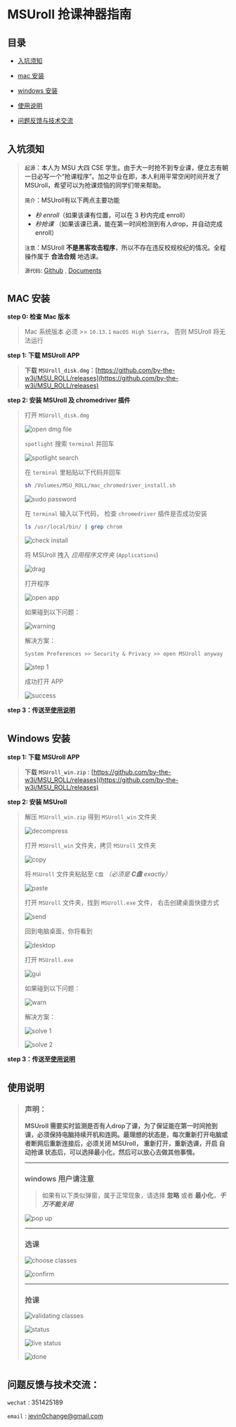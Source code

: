 # **MSUroll** 抢课神器指南

## 目录
- [入坑须知](#desc)

- [mac 安装](#mac-setup)

- [windows 安装](#win-setup)

- [使用说明](#intro)

- [问题反馈与技术交流](#feedback)

# <a name="desc"/>
## 入坑须知
> `起源`：本人为 MSU 大四 CSE 学生。由于大一时抢不到专业课，便立志有朝一日必写一个“抢课程序”。加之毕业在即，本人利用平常空闲时间开发了MSUroll，希望可以为抢课烦恼的同学们带来帮助。
>
> `简介`：MSUroll有以下两点主要功能
> - *秒 enroll*（如果该课有位置，可以在 3 秒内完成 enroll）
> - *秒抢课* （如果该课已满，能在第一时间检测到有人drop，并自动完成 enroll）
>
> `注意`：MSUroll **不是黑客攻击程序**，所以不存在违反校规校纪的情况。全程操作属于 **合法合规** 地选课。
>
> `源代码`: [Github](https://github.com/by-the-w3i/MSU_ROLL) , [Documents](https://by-the-w3i.github.io/MSU_ROLL/)

# <a name="mac-setup"/>
## MAC 安装
**step 0: 检查 Mac 版本**
> Mac 系统版本 必须 >= `10.13.1` `macOS High Sierra`， 否则 MSUroll 将无法运行

**step 1: 下载 MSUroll APP**
> 下载 `MSUroll_disk.dmg`：[https://github.com/by-the-w3i/MSU_ROLL/releases](https://github.com/by-the-w3i/MSU_ROLL/releases)


**step 2: 安装 MSUroll 及 chromedriver 插件**
> 打开 `MSUroll_disk.dmg`
>
> ![open dmg file](./mac_download/screenshots/open_dmg.png)
>
> `spotlight` 搜索 `terminal` 并回车
>
> ![spotlight search](./mac_download/screenshots/spotlight.png)
>
> 在 `terminal` 里粘贴以下代码并回车
>
> ```bash
> sh /Volumes/MSU_ROLL/mac_chromedriver_install.sh
> ```
> ![sudo password](./mac_download/screenshots/pass.png)
>
> 在 `terminal` 输入以下代码， 检查 `chromedriver`  插件是否成功安装
>
> ```bash
> ls /usr/local/bin/ | grep chrom
> ```
> ![check install](./mac_download/screenshots/check.png)
>
> 将 MSUroll 拽入 *应用程序文件夹* (`Applications`)
>
> ![drag](./mac_download/screenshots/drag_app.png)
>
> 打开程序
>
> ![open app](./mac_download/screenshots/open.png)
>
> 如果碰到以下问题：
>
> ![warning](./mac_download/screenshots/warning.png)
>
> 解决方案：
>
> ```
> System Preferences >> Security & Privacy >> open MSUroll anyway
> ```
>
> ![step 1](./mac_download/screenshots/step1.png)
>
> 成功打开 APP
>
> ![success](./mac_download/screenshots/success.png)

**step 3：传送至[使用说明](#intro)**

# <a name="win-setup"/>
## Windows 安装
**step 1: 下载 MSUroll APP**
> 下载 `MSUroll_win.zip` : [https://github.com/by-the-w3i/MSU_ROLL/releases](https://github.com/by-the-w3i/MSU_ROLL/releases)

**step 2: 安装 MSUroll**
> 解压 `MSUroll_win.zip` 得到 `MSUroll_win` 文件夹
>
> ![decompress](./win_download/screenshots/decompress.png)
>
> 打开 `MSUroll_win` 文件夹，拷贝 `MSUroll` 文件夹
>
> ![copy](./win_download/screenshots/copy.png)
>
> 将 `MSUroll` 文件夹粘贴至 `C盘` *（必须是 **C盘** exactly）*
>
> ![paste](./win_download/screenshots/paste.png)
>
> 打开 `MSUroll` 文件夹，找到 `MSUroll.exe` 文件， 右击创建桌面快捷方式
>
> ![send](./win_download/screenshots/send.png)
>
> 回到电脑桌面，你将看到
>
> ![desktop](./win_download/screenshots/desktop.png)
>
> 打开 `MSUroll.exe`
>
> ![gui](./win_download/screenshots/gui.png)
>
> 如果碰到以下问题：
>
> ![warn](./win_download/screenshots/warn.png)
>
> 解决方案：
>
> ![solve 1](./win_download/screenshots/solve1.png)
>
> ![solve 2](./win_download/screenshots/solve2.png)
>
**step 3：传送至[使用说明](#intro)**


# <a name="intro"/>
## 使用说明
> ### 声明：
> **MSUroll 需要实时监测是否有人drop了课，为了保证能在第一时间抢到课，必须保持电脑持续开机和连网。最理想的状态是，每次重新打开电脑或者断网后重新连接后，必须关闭 MSUroll， 重新打开，重新选课，开启 自动抢课 状态后，可以选择最小化，然后可以放心去做其他事情。**
>
> ---
> ### windows 用户请注意
>> 如果有以下类似弹窗，属于正常现象，请选择 **忽略** 或者 **最小化**，***千万不能关闭***
>
> ![pop up](./win_download/screenshots/popup.png)
>
> ---
>
> ### 选课
>
> ![choose classes](./mac_download/screenshots/choose.png)
>
> ![confirm](./mac_download/screenshots/confirm.png)
>
> ---
>
> ### 抢课
>
> ![validating classes](./mac_download/screenshots/waiting.png)
>
> ![status](./mac_download/screenshots/status.png)
>
> ![live status](./mac_download/screenshots/live_status.png)
>
> ![done](./mac_download/screenshots/finish.png)
>

# <a name="feedback" />
## 问题反馈与技术交流：
`wechat` : 351425189

`email` : jevin0change@gmail.com
